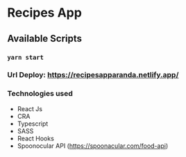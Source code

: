 # Recipes App

## Available Scripts


### `yarn start`

### Url Deploy: https://recipesapparanda.netlify.app/

### Technologies used

  * React Js
  * CRA
  * Typescript
  * SASS
  * React Hooks
  * Spoonocular API (https://spoonacular.com/food-api)
